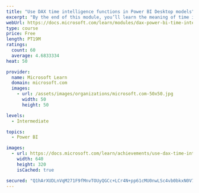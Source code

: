 ```yaml
---
title: "Use DAX time intelligence functions in Power BI Desktop models"
excerpt: "By the end of this module, you’ll learn the meaning of time intelligence and how to add time intelligence DAX calculations to your model. These calculations will include year-to-date (YTD), year-over-year (YoY) growth, and others."
webUrl: https://docs.microsoft.com/learn/modules/dax-power-bi-time-intelligence/
type: course
price: Free
length: PT19M
ratings:
  count: 60
  average: 4.6833334
heat: 50

provider:
  name: Microsoft Learn
  domain: microsoft.com
  images:
    - url: /assets/images/organizations/microsoft.com-50x50.jpg
      width: 50
      height: 50

levels:
  - Intermediate

topics:
  - Power BI

images:
  - url: https://docs.microsoft.com/learn/achievements/use-dax-time-intelligence-functions-power-bi-desktop-social.png
    width: 640
    height: 320
    isCached: true

secured: "Q1hArXUDLnVqM271F9fMnvTOUyQGCc+LCr4N+pp61cMU0nwLSc4vb0bkxN0V7CIHuBXXWSqlgpkZ5o2HqaP6rZh4UFYX2OrZuzyfy5uJBKLTshhX5DlLn0ubemZIcF3Zjl9F2vmxOQsgvm2IkjIQfNqnPfUyzgOU0cHKGIeg0ls7wj1/i+Hme58CHl+svM1T2LW7vdUAXkXtk56sPx2Nl1HO8YGjDZLyP9Zc3+Nvow/NGRDiuAPJc71jR5IKYvK/5t1K+U7QmkSy3wNk0B/vJ3yJT+Sv6OvQaNjg8dDBUJZOuFYB0cRTzeQnS8OgC5oZdjpwumBQwcSxSRJbB+SGPou63ivCCzlon8oZ0afB1/nulko8K0AyxP8NGo5aw25BLnlZZ/yvGVUOgX2Jcuh0/p88AhgkJFitTVtbhfmeFV0=;G0y40FCN+MdT9/yU7uWr5A=="
---
```


